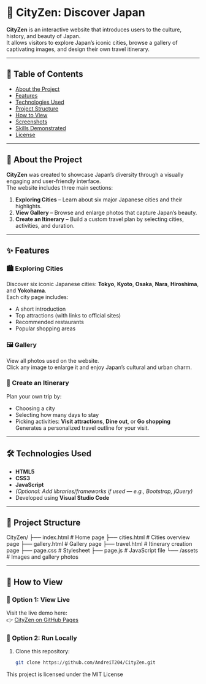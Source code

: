 # 🌆 CityZen: Discover Japan

**CityZen** is an interactive website that introduces users to the culture, history, and beauty of Japan.  
It allows visitors to explore Japan’s iconic cities, browse a gallery of captivating images, and design their own travel itinerary.

---

## 🏮 Table of Contents
- [About the Project](#about-the-project)
- [Features](#features)
- [Technologies Used](#technologies-used)
- [Project Structure](#project-structure)
- [How to View](#how-to-view)
- [Screenshots](#screenshots)
- [Skills Demonstrated](#skills-demonstrated)
- [License](#license)

---

## 🗾 About the Project

**CityZen** was created to showcase Japan’s diversity through a visually engaging and user-friendly interface.  
The website includes three main sections:

1. **Exploring Cities** – Learn about six major Japanese cities and their highlights.  
2. **View Gallery** – Browse and enlarge photos that capture Japan’s beauty.  
3. **Create an Itinerary** – Build a custom travel plan by selecting cities, activities, and duration.

---

## ✨ Features

### 🏙️ Exploring Cities
Discover six iconic Japanese cities: **Tokyo**, **Kyoto**, **Osaka**, **Nara**, **Hiroshima**, and **Yokohama**.  
Each city page includes:
- A short introduction  
- Top attractions (with links to official sites)  
- Recommended restaurants  
- Popular shopping areas  

### 🖼️ Gallery
View all photos used on the website.  
Click any image to enlarge it and enjoy Japan’s cultural and urban charm.

### 🧭 Create an Itinerary
Plan your own trip by:
- Choosing a city  
- Selecting how many days to stay  
- Picking activities: **Visit attractions**, **Dine out**, or **Go shopping**  
Generates a personalized travel outline for your visit.

---

## 🛠️ Technologies Used
- **HTML5**
- **CSS3**
- **JavaScript**
- *(Optional: Add libraries/frameworks if used — e.g., Bootstrap, jQuery)*  
- Developed using **Visual Studio Code**

---

## 📁 Project Structure
CityZen/
├── index.html # Home page
├── cities.html # Cities overview page
├── gallery.html # Gallery page
├── travel.html # Itinerary creation page
├── page.css # Stylesheet
├── page.js # JavaScript file
└── /assets # Images and gallery photos

---

## 🚀 How to View

### 🔹 Option 1: View Live
Visit the live demo here:  
👉 [CityZen on GitHub Pages](https://AndreiT204.github.io/CityZen)

### 🔹 Option 2: Run Locally
1. Clone this repository:
   ```bash
   git clone https://github.com/AndreiT204/CityZen.git

This project is licensed under the MIT License
